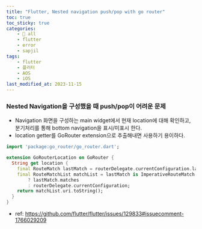 ```yaml
---
title: "Flutter, Nested navigation push/pop with go router"
toc: true
toc_sticky: true
categories:
    - 📂 all
    - flutter
    - error
    - sapjil
tags:
    - flutter
    - 플러터
    - AOS
    - iOS
last_modified_at: 2023-11-15
---
```


### Nested Navigation을 구성했을 때 push/pop이 어려운 문제

- Navigation 화면을 구성하는 main widget에서 현재 location에 대해 확인하고, 분기처리를 통해 bottom navigation을 표시/미표시 한다.
- location getter를 GoRouter extension으로 추출해내면 사용하기 용이하다.

```dart
import 'package:go_router/go_router.dart';

extension GoRouterLocation on GoRouter {
  String get location {
    final RouteMatch lastMatch = routerDelegate.currentConfiguration.last;
    final RouteMatchList matchList = lastMatch is ImperativeRouteMatch
        ? lastMatch.matches
        : routerDelegate.currentConfiguration;
    return matchList.uri.toString();
  }
}
```

- ref: https://github.com/flutter/flutter/issues/129833#issuecomment-1766029209
